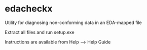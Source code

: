 # edacheckx
Utility for diagnosing non-conforming data in an EDA-mapped file

Extract all files and run setup.exe

Instructions are available from Help --> Help Guide
